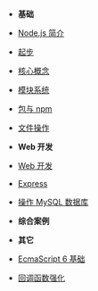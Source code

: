 - **基础**
- [Node.js 简介](introduction)
- [起步](getting-started)
- [核心概念](architecture)
- [模块系统](module)
- [包与 npm](package-npm.md)
- [文件操作](fs)

- **Web 开发**
- [Web 开发](web)
- [Express](express)
- [操作 MySQL 数据库](node-mysql)

- **综合案例**

- **其它**
- [EcmaScript 6 基础](es6-base)
- [回调函数强化](callback)
